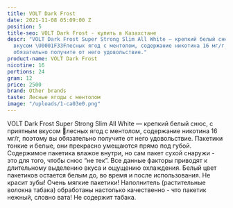 ```yaml
---
title: VOLT Dark Frost
date: 2021-11-08 05:09:00 Z
position: 5
title-seo: VOLT Dark Frost - купить в Казахстане
descr: "VOLT Dark Frost Super Strong Slim All White — крепкий белый снюс, с приятным
  вкусом \U0001F33Fлесных ягод с ментолом, содержание никотина 16 мг/г, поэтому вы
  обязательно получите от него удовольствие."
product-name: VOLT Dark Frost
nicotine: 16
portions: 24
gram: 12
price: 2500
brand: Other brands
taste: Лесные ягоды с ментолом
image: "/uploads/1-ca03e0.png"
---
```


VOLT Dark Frost Super Strong Slim All White — крепкий белый снюс, с приятным вкусом 🌿лесных ягод с ментолом, содержание никотина 16 мг/г, поэтому вы обязательно получите от него удовольствие. Пакетики тонкие и белые, они прекрасно умещаются прямо под губой. Содержимое пакетика влажое внутри, но сам пакет сухой снаружи - это для того, чтобы снюс “не тек”. Все данные факторы приводят к длительному выделению вкуса и ощущению охлаждения. Белый цвет пакетиков остается белым до, во время и после использования. Не красит зубы! Очень мягкие пакетики! Наполнитель (растительные волокна табака) обработаны настолько качественно - что пакетик нежный, словно вата! Не содержит табака.
